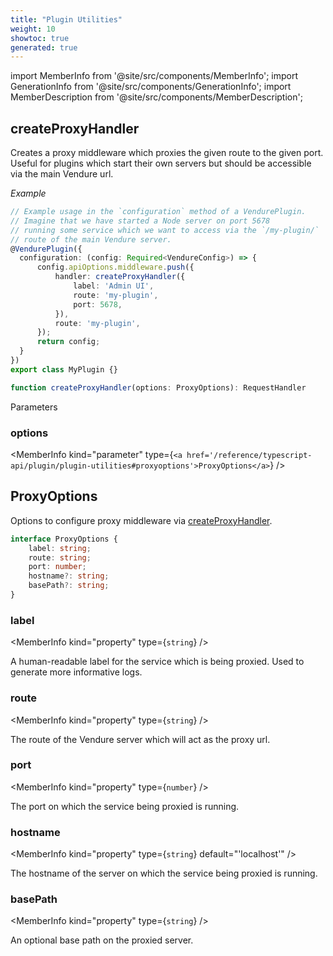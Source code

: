 ```yaml
---
title: "Plugin Utilities"
weight: 10
showtoc: true
generated: true
---
```

<!-- This file was generated from the Vendure source. Do not modify. Instead, re-run the "docs:build" script -->
import MemberInfo from '@site/src/components/MemberInfo';
import GenerationInfo from '@site/src/components/GenerationInfo';
import MemberDescription from '@site/src/components/MemberDescription';


## createProxyHandler

<GenerationInfo sourceFile="packages/core/src/plugin/plugin-utils.ts" sourceLine="37" packageName="@vendure/core" />

Creates a proxy middleware which proxies the given route to the given port.
Useful for plugins which start their own servers but should be accessible
via the main Vendure url.

*Example*

```ts
// Example usage in the `configuration` method of a VendurePlugin.
// Imagine that we have started a Node server on port 5678
// running some service which we want to access via the `/my-plugin/`
// route of the main Vendure server.
@VendurePlugin({
  configuration: (config: Required<VendureConfig>) => {
      config.apiOptions.middleware.push({
          handler: createProxyHandler({
              label: 'Admin UI',
              route: 'my-plugin',
              port: 5678,
          }),
          route: 'my-plugin',
      });
      return config;
  }
})
export class MyPlugin {}
```

```ts title="Signature"
function createProxyHandler(options: ProxyOptions): RequestHandler
```
Parameters

### options

<MemberInfo kind="parameter" type={`<a href='/reference/typescript-api/plugin/plugin-utilities#proxyoptions'>ProxyOptions</a>`} />



## ProxyOptions

<GenerationInfo sourceFile="packages/core/src/plugin/plugin-utils.ts" sourceLine="76" packageName="@vendure/core" />

Options to configure proxy middleware via <a href='/reference/typescript-api/plugin/plugin-utilities#createproxyhandler'>createProxyHandler</a>.

```ts title="Signature"
interface ProxyOptions {
    label: string;
    route: string;
    port: number;
    hostname?: string;
    basePath?: string;
}
```

<div className="members-wrapper">

### label

<MemberInfo kind="property" type={`string`}   />

A human-readable label for the service which is being proxied. Used to
generate more informative logs.
### route

<MemberInfo kind="property" type={`string`}   />

The route of the Vendure server which will act as the proxy url.
### port

<MemberInfo kind="property" type={`number`}   />

The port on which the service being proxied is running.
### hostname

<MemberInfo kind="property" type={`string`} default="'localhost'"   />

The hostname of the server on which the service being proxied is running.
### basePath

<MemberInfo kind="property" type={`string`}   />

An optional base path on the proxied server.


</div>
